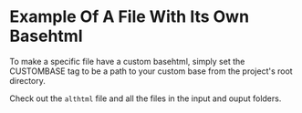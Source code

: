 # Example Of A File With Its Own Basehtml

To make a specific file have a custom basehtml, simply set the CUSTOMBASE tag to be a path to your custom base from the project's root directory.

Check out the `althtml` file and all the files in the input and ouput folders.
